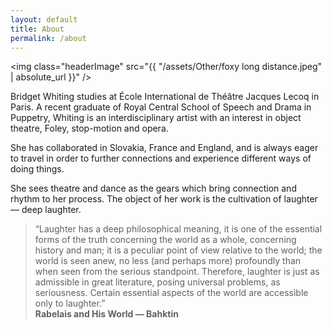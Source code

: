 ```yaml
---
layout: default
title: About
permalink: /about
---
```


<img class="headerImage" src="{{ "/assets/Other/foxy long distance.jpeg" | absolute_url }}" />

Bridget Whiting studies at École International de Théâtre Jacques Lecoq in Paris. A recent graduate of Royal Central School of Speech and Drama in Puppetry, Whiting is an interdisciplinary artist with an interest in object theatre, Foley, stop-motion and opera.

She has collaborated in Slovakia, France and England, and is always eager to travel in order to further connections and experience different ways of doing things.

She sees theatre and dance as the gears which bring connection and rhythm to her process. The object of her work is the cultivation of laughter — deep laughter.

> “Laughter has a deep philosophical meaning, it is one of the essential forms of the truth concerning the world as a whole, concerning history and man; it is a peculiar point of view relative to the world; the world is seen anew, no less (and perhaps more) profoundly than when seen from the serious standpoint. Therefore, laughter is just as admissible in great literature, posing universal problems, as seriousness. Certain essential aspects of the world are accessible only to laughter.”  
> **Rabelais and His World — Bahktin**

<!-- <img class="heroImage" src="{{ "/assets/Other/foxy long distance.jpeg" | absolute_url }}" /> -->
